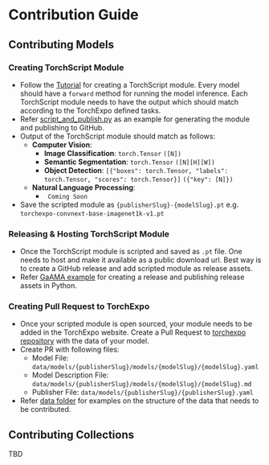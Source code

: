 # Contribution Guide

## Contributing Models

### Creating TorchScript Module

- Follow the [Tutorial](https://pytorch.org/tutorials/beginner/Intro_to_TorchScript_tutorial.html) for creating a TorchScript module. Every model should have a `forward` method for running the model inference. Each TorchScript module needs to have the output which should match according to the TorchExpo defined tasks.
- Refer [script_and_publish.py](https://github.com/torchexpo/torchvision-models/blob/master/script_and_publish.py) as an example for generating the module and publishing to GitHub.
- Output of the TorchScript module should match as follows:
  - **Computer Vision**:
    - **Image Classification**: `torch.Tensor` `([N])`
    - **Semantic Segmentation**: `torch.Tensor` `([N][H][W])`
    - **Object Detection**: `[{"boxes": torch.Tensor, "labels": torch.Tensor, "scores": torch.Tensor}]` `({"key": [N]})`
  - **Natural Language Processing**:
    - ` Coming Soon`
- Save the scripted module as `{publisherSlug}-{modelSlug}.pt` e.g. `torchexpo-convnext-base-imagenet1k-v1.pt`

### Releasing & Hosting TorchScript Module

- Once the TorchScript module is scripted and saved as `.pt` file. One needs to host and make it available as a public download url. Best way is to create a GitHub release and add scripted module as release assets.
- Refer [GaAMA example](https://github.com/prabhuomkar/bitbeast/blob/master/gaama/examples/example.ipynb) for creating a release and publishing release assets in Python.

### Creating Pull Request to TorchExpo

- Once your scripted module is open sourced, your module needs to be added in the TorchExpo website. Create a Pull Request to [torchexpo repository](https://github.com/torchexpo/torchexpo) with the data of your model.
- Create PR with following files:
  - Model File: `data/models/{publisherSlug}/models/{modelSlug}/{modelSlug}.yaml`
  - Model Description File: `data/models/{publisherSlug}/models/{modelSlug}/{modelSlug}.md`
  - Publisher File: `data/models/{publisherSlug}/{publisherSlug}.yaml`
- Refer [data folder](https://github.com/torchexpo/torchexpo/tree/master/data) for examples on the structure of the data that needs to be contributed.

## Contributing Collections

TBD
